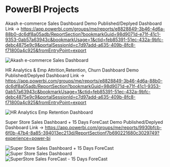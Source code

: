 # PowerBI Projects

Akash e-commerce Sales Dashboard
Demo Published/Deplyed Dashboard Link -> https://app.powerbi.com/groups/me/reports/e8828849-3b46-4d6a-88b0-dc6df8a05adb/ReportSection?bookmarkGuid=98d9071d-e71f-41c1-9353-0ab57a63943c&bookmarkUsage=1&ctid=feb85391-51ec-432a-9bfc-debc4875e9c9&portalSessionId=c7d97add-a635-409b-8fc8-f71800a4c925&fromEntryPoint=export

![Akash e-commerce Sales Dashboard](https://github.com/akashkam559/PowerBi-Projects/assets/41515202/6e1800e1-4a03-4e69-afa2-7285d110bc60)



HR Analytics & Emp Attrition,Retention, Churn Dashboard
Demo Published/Deplyed Dashboard Link -> https://app.powerbi.com/groups/me/reports/e8828849-3b46-4d6a-88b0-dc6df8a05adb/ReportSection?bookmarkGuid=98d9071d-e71f-41c1-9353-0ab57a63943c&bookmarkUsage=1&ctid=feb85391-51ec-432a-9bfc-debc4875e9c9&portalSessionId=c7d97add-a635-409b-8fc8-f71800a4c925&fromEntryPoint=export

![HR Analytics   Emp Retention Dashboard](https://github.com/akashkam559/PowerBi-Projects/assets/41515202/63069669-414a-4e0e-89d4-4457c425d44c)



Super Store Sales Dashboard + 15 Days ForeCast
Demo Published/Deplyed Dashboard Link -> https://app.powerbi.com/groups/me/reports/9930bfcb-6f0b-47b4-8a85-394013ec213d/ReportSectionf7b690221680c3029749?experience=power-bi

![Super Store Sales Dashboard + 15 Days ForeCast](https://github.com/akashkam559/PowerBi-Projects/assets/41515202/55ae3f17-f291-452b-995c-aa2c1d12ef80)
![Super Store Sales Dashboard](https://github.com/akashkam559/PowerBi-Projects/assets/41515202/9182914b-dcb9-4fc3-88fb-6aad1f19f31a)
![SuperStore Sales ForeCast - 15 Days ForeCast](https://github.com/akashkam559/PowerBi-Projects/assets/41515202/cdd0b0eb-758b-47cb-9c62-5eabaf9747ed)
